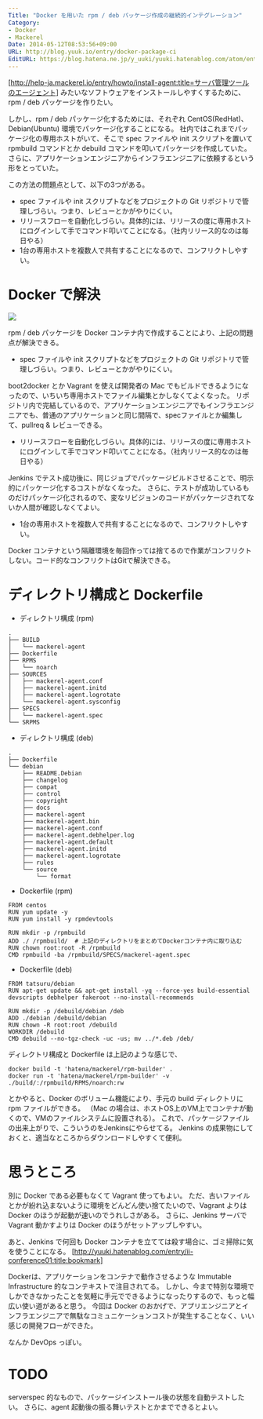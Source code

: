 ```yaml
---
Title: "Docker を用いた rpm / deb パッケージ作成の継続的インテグレーション"
Category:
- Docker
- Mackerel
Date: 2014-05-12T08:53:56+09:00
URL: http://blog.yuuk.io/entry/docker-package-ci
EditURL: https://blog.hatena.ne.jp/y_uuki/yuuki.hatenablog.com/atom/entry/12921228815723807041
---
```


[http://help-ja.mackerel.io/entry/howto/install-agent:title=サーバ管理ツールのエージェント] みたいなソフトウェアをインストールしやすくするために、rpm / deb パッケージを作りたい。

しかし、rpm / deb パッケージ化するためには、それぞれ CentOS(RedHat)、Debian(Ubuntu) 環境でパッケージ化することになる。
社内ではこれまでパッケージ化の専用ホストがいて、そこで spec ファイルや init スクリプトを置いて rpmbuild コマンドとか debuild コマンドを叩いてパッケージを作成していた。
さらに、アプリケーションエンジニアからインフラエンジニアに依頼するという形をとっていた。

この方法の問題点として、以下の3つがある。

- spec ファイルや init スクリプトなどをプロジェクトの Git リポジトリで管理しづらい。つまり、レビューとかがやりにくい。
- リリースフローを自動化しづらい。具体的には、リリースの度に専用ホストにログインして手でコマンド叩いてことになる。（社内リリース的なのは毎日やる）
- 1台の専用ホストを複数人で共有することになるので、コンフリクトしやすい。

# Docker で解決

![](https://www.docker.io/static/img/homepage-docker-logo.png)

rpm / deb パッケージを Docker コンテナ内で作成することにより、上記の問題点が解決できる。

>
- spec ファイルや init スクリプトなどをプロジェクトの Git リポジトリで管理しづらい。つまり、レビューとかがやりにくい。

boot2docker とか Vagrant を使えば開発者の Mac でもビルドできるようになったので、いちいち専用ホストでファイル編集とかしなくてよくなった。
リポジトリ内で完結しているので、アプリケーションエンジニアでもインフラエンジニアでも、普通のアプリケーションと同じ間隔で、specファイルとか編集して、pullreq & レビューできる。

>
- リリースフローを自動化しづらい。具体的には、リリースの度に専用ホストにログインして手でコマンド叩いてことになる。（社内リリース的なのは毎日やる）

Jenkins でテスト成功後に、同じジョブでパッケージビルドさせることで、明示的にパッケージ化するコストがなくなった。
さらに、テストが成功しているものだけパッケージ化されるので、変なリビジョンのコードがパッケージされてないか人間が確認しなくてよい。

>
- 1台の専用ホストを複数人で共有することになるので、コンフリクトしやすい。

Docker コンテナという隔離環境を毎回作っては捨てるので作業がコンフリクトしない。コード的なコンフリクトはGitで解決できる。

# ディレクトリ構成と Dockerfile

- ディレクトリ構成 (rpm)

```
.
├── BUILD
│   └── mackerel-agent
├── Dockerfile
├── RPMS
│   └── noarch
├── SOURCES
│   ├── mackerel-agent.conf
│   ├── mackerel-agent.initd
│   ├── mackerel-agent.logrotate
│   └── mackerel-agent.sysconfig
├── SPECS
│   └── mackerel-agent.spec
└── SRPMS
```

- ディレクトリ構成 (deb)

```
.
├── Dockerfile
└── debian
    ├── README.Debian
    ├── changelog
    ├── compat
    ├── control
    ├── copyright
    ├── docs
    ├── mackerel-agent
    ├── mackerel-agent.bin
    ├── mackerel-agent.conf
    ├── mackerel-agent.debhelper.log
    ├── mackerel-agent.default
    ├── mackerel-agent.initd
    ├── mackerel-agent.logrotate
    ├── rules
    └── source
        └── format
```

- Dockerfile (rpm)

```
FROM centos
RUN yum update -y
RUN yum install -y rpmdevtools

RUN mkdir -p /rpmbuild
ADD ./ /rpmbuild/  # 上記のディレクトリをまとめてDockerコンテナ内に取り込む
RUN chown root:root -R /rpmbuild
CMD rpmbuild -ba /rpmbuild/SPECS/mackerel-agent.spec
```

- Dockerfile (deb)

```shell
FROM tatsuru/debian
RUN apt-get update && apt-get install -yq --force-yes build-essential devscripts debhelper fakeroot --no-install-recommends

RUN mkdir -p /debuild/debian /deb
ADD ./debian /debuild/debian
RUN chown -R root:root /debuild
WORKDIR /debuild
CMD debuild --no-tgz-check -uc -us; mv ../*.deb /deb/
```

ディレクトリ構成と Dockerfile は上記のような感じで、

```shell
docker build -t 'hatena/mackerel/rpm-builder' .
docker run -t 'hatena/mackerel/rpm-builder' -v ./build/:/rpmbuild/RPMS/noarch:rw
```

とかやると、Docker のボリューム機能により、手元の build ディレクトリに rpm ファイルができる。
（Mac の場合は、ホストOS上のVM上でコンテナが動くので、VMのファイルシステムに設置される）。
これで、パッケージファイルの出来上がりで、こういうのをJenkinsにやらせてる。
Jenkins の成果物にしておくと、適当なところからダウンロードしやすくて便利。

# 思うところ

別に Docker である必要もなくて Vagrant 使ってもよい。
ただ、古いファイルとかが紛れ込まないように環境をどんどん使い捨てたいので、Vagrant よりは Docker のほうが起動が速いのでうれしさがある。
さらに、Jenkins サーバで Vagrant 動かすよりは Docker のほうがセットアップしやすい。

あと、Jenkins で何回も Docker コンテナを立てては殺す場合に、ゴミ掃除に気を使うことになる。
[http://yuuki.hatenablog.com/entry/ii-conference01:title:bookmark]

Dockerは、アプリケーションをコンテナで動作させるような Immutable Infrastructure 的なコンテキストで注目されてる。
しかし、今まで特別な環境でしかできなかったことを気軽に手元でできるようになったりするので、もっと幅広い使い道があると思う。
今回は Docker のおかげで、アプリエンジニアとインフラエンジニアで無駄なコミュニケーションコストが発生することなく、いい感じの開発フローができた。

なんか DevOps っぽい。

# TODO

serverspec 的なもので、パッケージインストール後の状態を自動テストしたい。
さらに、agent 起動後の振る舞いテストとかまでできるとよい。
